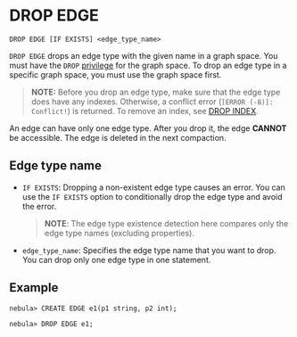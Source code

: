 # DROP EDGE

```ngql
DROP EDGE [IF EXISTS] <edge_type_name>
```

`DROP EDGE` drops an edge type with the given name in a graph space. You must have the `DROP` [privilege](../../7.data-security/1.authentication/3.role-list.md) for the graph space. To drop an edge type in a specific graph space, you must use the graph space first.

> **NOTE:** Before you drop an edge type, make sure that the edge type does have any indexes. Otherwise, a conflict error (`[ERROR (-8)]: Conflict!`) is returned. To remove an index, see [DROP INDEX](../14.native-index-statements/6.drop-native-index.md).

An edge can have only one edge type. After you drop it, the edge **CANNOT** be accessible. The edge is deleted in the next compaction.

## Edge type name

- `IF EXISTS`: Dropping a non-existent edge type causes an error. You can use the `IF EXISTS` option to conditionally drop the edge type and avoid the error.

    > **NOTE**: The edge type existence detection here compares only the edge type names (excluding properties).

- `edge_type_name`: Specifies the edge type name that you want to drop. You can drop only one edge type in one statement.

## Example

```ngql
nebula> CREATE EDGE e1(p1 string, p2 int);

nebula> DROP EDGE e1;
```
